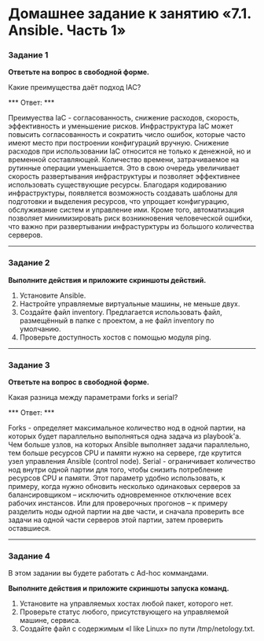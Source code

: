 # Домашнее задание к занятию «7.1. Ansible. Часть 1»


### Задание 1

**Ответьте на вопрос в свободной форме.**

Какие преимущества даёт подход IAC?

*** Ответ: ***

Преимуества IaC - согласованность, снижение расходов, скорость, эффективность и уменьшение рисков. Инфраструктура IaC может повысить согласованность и сократить число ошибок, которые часто имеют место при построении конфигураций вручную. Снижение расходов при использовании IaC относится не только к денежной, но и временной составляющей. Количество времени, затрачиваемое на рутинные операции уменьшается. Это в свою очередь увеличивает скорость развертывания инфраструктуры и позволяет эффективнее использовать существующие ресурсы. Благодаря кодированию инфраструктуры, появляется возможность создавать шаблоны для подготовки и выделения ресурсов, что упрощает конфигурацию, обслуживание систем и управление ими. Кроме того, автоматизация позволяет минимизировать риск возникновения человеческой ошибки, что важно при развертывании инфрастурктуры из большого количества серверов. 

---

### Задание 2 

**Выполните действия и приложите скриншоты действий.**

1. Установите Ansible.
2. Настройте управляемые виртуальные машины, не меньше двух.
3. Создайте файл inventory. Предлагается использовать файл, размещённый в папке с проектом, а не файл inventory по умолчанию.
4. Проверьте доступность хостов с помощью модуля ping.
 
---

### Задание 3 

**Ответьте на вопрос в свободной форме.**

Какая разница между параметрами forks и serial? 

*** Ответ: ***

Forks - определяет максимальное количество нод в одной партии, на которых будет параллельно выполняться одна задача из playbook'а. Чем больше узлов, на которых Ansible выполняет задачи параллельно, тем больше ресурсов CPU и памяти нужно на сервере, где крутится узел управления Ansible (control node).
Serial - ограничивает количество нод внутри одной партии для того, чтобы снизить потребление ресурсов CPU и памяти. Этот параметр удобно использовать, к примеру, когда нужно обновить несколько одинаковых серверов за балансировщиком – исключить одновременное отключение всех рабочих инстансов. Или для проверочных прогонов – к примеру разделить ноды одной партии на две части, и сначала проверить все задачи на одной части серверов этой партии, затем проверить оставшиеся.

---

### Задание 4 

В этом задании вы будете работать с Ad-hoc коммандами.

**Выполните действия и приложите скриншоты запуска команд.**

1. Установите на управляемых хостах любой пакет, которого нет.
2. Проверьте статус любого, присутствующего на управляемой машине, сервиса. 
3. Создайте файл с содержимым «I like Linux» по пути /tmp/netology.txt.
 
